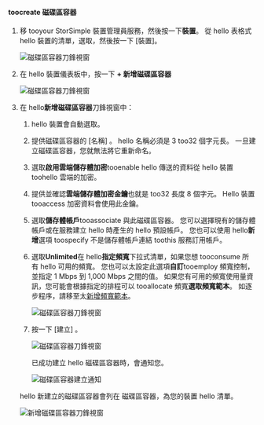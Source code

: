 <!--author=alkohli last changed: 06/22/17-->

#### <a name="toocreate-a-volume-container"></a>toocreate 磁碟區容器
1. 移 tooyour StorSimple 裝置管理員服務，然後按一下**裝置**。 從 hello 表格式 hello 裝置的清單，選取，然後按一下 [裝置]。 

    ![磁碟區容器刀鋒視窗](./media/storsimple-8000-create-volume-container/createvolumecontainer1.png)

2. 在 hello 裝置儀表板中，按一下  **+ 新增磁碟區容器**

    ![磁碟區容器刀鋒視窗](./media/storsimple-8000-create-volume-container/createvolumecontainer2.png)

3. 在 hello**新增磁碟區容器**刀鋒視窗中：
   
   1. hello 裝置會自動選取。
   2. 提供磁碟區容器的 [名稱]  。 hello 名稱必須是 3 too32 個字元長。 一旦建立磁碟區容器，您就無法將它重新命名。
   3. 選取**啟用雲端儲存體加密**tooenable hello 傳送的資料從 hello 裝置 toohello 雲端的加密。
   4. 提供並確認**雲端儲存體加密金鑰**也就是 too32 長度 8 個字元。 Hello 裝置 tooaccess 加密資料會使用此金鑰。
   5. 選取**儲存體帳戶**tooassociate 與此磁碟區容器。 您可以選擇現有的儲存體帳戶或在服務建立 hello 時產生的 hello 預設帳戶。 您也可以使用 hello**新增**選項 toospecify 不是儲存體帳戶連結 toothis 服務訂用帳戶。
   6. 選取**Unlimited**在 hello**指定頻寬**下拉式清單，如果您想 tooconsume 所有 hello 可用的頻寬。 您也可以太設定此選項**自訂**tooemploy 頻寬控制，並指定 1 Mbps 到 1,000 Mbps 之間的值。
      如果您有可用的頻寬使用量資訊，您可能會根據指定的排程可以 tooallocate 頻寬**選取頻寬範本**。 如逐步程序，請移至太[新增頻寬範本](../articles/storsimple/storsimple-8000-manage-bandwidth-templates.md#add-a-bandwidth-template)。

      ![磁碟區容器刀鋒視窗](./media/storsimple-8000-create-volume-container/createvolumecontainer6b.png)
   7. 按一下 [建立] 。

        ![磁碟區容器刀鋒視窗](./media/storsimple-8000-create-volume-container/createvolumecontainer6.png)
   
       已成功建立 hello 磁碟區容器時，會通知您。

       ![磁碟區容器建立通知](./media/storsimple-8000-create-volume-container/createvolumecontainer8.png)

   hello 新建立的磁碟區容器會列在 磁碟區容器，為您的裝置 hello 清單。

   ![新增磁碟區容器刀鋒視窗](./media/storsimple-8000-create-volume-container/createvolumecontainer9.png)


